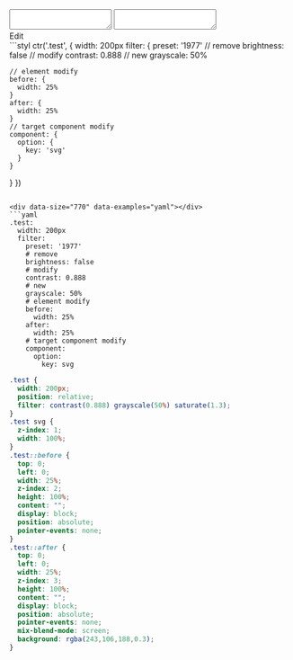 <!-- gen:false -->

<div data-size="770" class="code-cont" data-example="modify">
    <div class="code">
        <div class="code-wrap">
            <textarea id="stylus"></textarea>
            <textarea id="css"></textarea>
            <div class="edit-code">
                <span>Edit</span>
            </div>
        </div>
    </div>
</div>

<div data-size="770" data-examples="stylus"></div>
```styl
ctr('.test', {
  width: 200px
  filter: {
    preset: '1977'
    // remove
    brightness: false
    // modify
    contrast: 0.888
    // new
    grayscale: 50%

    // element modify
    before: {
      width: 25%
    }
    after: {
      width: 25%
    }
    // target component modify
    component: {
      option: {
        key: 'svg'
      }
    }
  }
})
```

<div data-size="770" data-examples="yaml"></div>
```yaml
.test:
  width: 200px
  filter:
    preset: '1977'
    # remove
    brightness: false
    # modify
    contrast: 0.888
    # new
    grayscale: 50%
    # element modify
    before:
      width: 25%
    after:
      width: 25%
    # target component modify
    component:
      option:
        key: svg
```

```css
.test {
  width: 200px;
  position: relative;
  filter: contrast(0.888) grayscale(50%) saturate(1.3);
}
.test svg {
  z-index: 1;
  width: 100%;
}
.test::before {
  top: 0;
  left: 0;
  width: 25%;
  z-index: 2;
  height: 100%;
  content: "";
  display: block;
  position: absolute;
  pointer-events: none;
}
.test::after {
  top: 0;
  left: 0;
  width: 25%;
  z-index: 3;
  height: 100%;
  content: "";
  display: block;
  position: absolute;
  pointer-events: none;
  mix-blend-mode: screen;
  background: rgba(243,106,188,0.3);
}
```
<div class="cf"></div>

